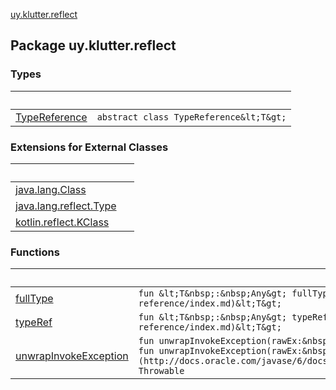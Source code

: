 [uy.klutter.reflect](.)


## Package uy.klutter.reflect

### Types

|&nbsp;|&nbsp;|
|---|---|
| [TypeReference](-type-reference/index.md) | `abstract class TypeReference&lt;T&gt;` |

### Extensions for External Classes

|&nbsp;|&nbsp;|
|---|---|
| [java.lang.Class](java.lang.-class/index.md) |  |
| [java.lang.reflect.Type](java.lang.reflect.-type/index.md) |  |
| [kotlin.reflect.KClass](kotlin.reflect.-k-class/index.md) |  |

### Functions

|&nbsp;|&nbsp;|
|---|---|
| [fullType](full-type.md) | `fun &lt;T&nbsp;:&nbsp;Any&gt; fullType(): [TypeReference](-type-reference/index.md)&lt;T&gt;` |
| [typeRef](type-ref.md) | `fun &lt;T&nbsp;:&nbsp;Any&gt; typeRef(): [TypeReference](-type-reference/index.md)&lt;T&gt;` |
| [unwrapInvokeException](unwrap-invoke-exception.md) | `fun unwrapInvokeException(rawEx:&nbsp;Throwable): Throwable`<br/>`fun unwrapInvokeException(rawEx:&nbsp;[Exception](http://docs.oracle.com/javase/6/docs/api/java/lang/Exception.html)): Throwable` |
